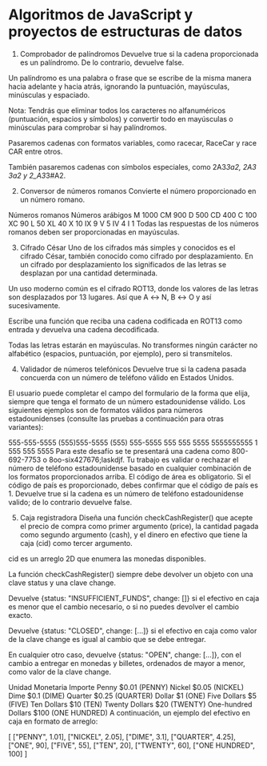 # Algoritmos de JavaScript y proyectos de estructuras de datos

1) Comprobador de palíndromos
Devuelve true si la cadena proporcionada es un palíndromo. De lo contrario, devuelve false.

Un palíndromo es una palabra o frase que se escribe de la misma manera hacia adelante y hacia atrás, ignorando la puntuación, mayúsculas, minúsculas y espaciado.

Nota: Tendrás que eliminar todos los caracteres no alfanuméricos (puntuación, espacios y símbolos) y convertir todo en mayúsculas o minúsculas para comprobar si hay palíndromos.

Pasaremos cadenas con formatos variables, como racecar, RaceCar y race CAR entre otros.

También pasaremos cadenas con símbolos especiales, como 2A3*3a2, 2A3 3a2 y 2_A3*3#A2.

2) Conversor de números romanos
Convierte el número proporcionado en un número romano.

Números romanos	Números arábigos
M	1000
CM	900
D	500
CD	400
C	100
XC	90
L	50
XL	40
X	10
IX	9
V	5
IV	4
I	1
Todas las respuestas de los números romanos deben ser proporcionadas en mayúsculas.

3) Cifrado César
Uno de los cifrados más simples y conocidos es el cifrado César, también conocido como cifrado por desplazamiento. En un cifrado por desplazamiento los significados de las letras se desplazan por una cantidad determinada.

Un uso moderno común es el cifrado ROT13, donde los valores de las letras son desplazados por 13 lugares. Así que A ↔ N, B ↔ O y así sucesivamente.

Escribe una función que reciba una cadena codificada en ROT13 como entrada y devuelva una cadena decodificada.

Todas las letras estarán en mayúsculas. No transformes ningún carácter no alfabético (espacios, puntuación, por ejemplo), pero si transmítelos.

4) Validador de números telefónicos
Devuelve true si la cadena pasada concuerda con un número de teléfono válido en Estados Unidos.

El usuario puede completar el campo del formulario de la forma que elija, siempre que tenga el formato de un número estadounidense válido. Los siguientes ejemplos son de formatos válidos para números estadounidenses (consulte las pruebas a continuación para otras variantes):

555-555-5555
(555)555-5555
(555) 555-5555
555 555 5555
5555555555
1 555 555 5555
Para este desafío se te presentará una cadena como 800-692-7753 o 8oo-six427676;laskdjf. Tu trabajo es validar o rechazar el número de teléfono estadounidense basado en cualquier combinación de los formatos proporcionados arriba. El código de área es obligatorio. Si el código de país es proporcionado, debes confirmar que el código de país es 1. Devuelve true si la cadena es un número de teléfono estadounidense valido; de lo contrario devuelve false.

5) Caja registradora
Diseña una función checkCashRegister() que acepte el precio de compra como primer argumento (price), la cantidad pagada como segundo argumento (cash), y el dinero en efectivo que tiene la caja (cid) como tercer argumento.

cid es un arreglo 2D que enumera las monedas disponibles.

La función checkCashRegister() siempre debe devolver un objeto con una clave status y una clave change.

Devuelve {status: "INSUFFICIENT_FUNDS", change: []} si el efectivo en caja es menor que el cambio necesario, o si no puedes devolver el cambio exacto.

Devuelve {status: "CLOSED", change: [...]} si el efectivo en caja como valor de la clave change es igual al cambio que se debe entregar.

En cualquier otro caso, devuelve {status: "OPEN", change: [...]}, con el cambio a entregar en monedas y billetes, ordenados de mayor a menor, como valor de la clave change.

Unidad Monetaria	Importe
Penny	$0.01 (PENNY)
Nickel	$0.05 (NICKEL)
Dime	$0.1 (DIME)
Quarter	$0.25 (QUARTER)
Dollar	$1 (ONE)
Five Dollars	$5 (FIVE)
Ten Dollars	$10 (TEN)
Twenty Dollars	$20 (TWENTY)
One-hundred Dollars	$100 (ONE HUNDRED)
A continuación, un ejemplo del efectivo en caja en formato de arreglo:

[
  ["PENNY", 1.01],
  ["NICKEL", 2.05],
  ["DIME", 3.1],
  ["QUARTER", 4.25],
  ["ONE", 90],
  ["FIVE", 55],
  ["TEN", 20],
  ["TWENTY", 60],
  ["ONE HUNDRED", 100]
]